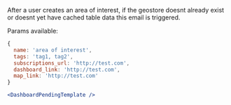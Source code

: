 After a user creates an area of interest, if the geostore doesnt already exist or doesnt yet have cached table data this email is triggered.

Params available:

```js static
{
  name: 'area of interest',
  tags: 'tag1, tag2',
  subscriptions_url: 'http://test.com',
  dashboard_link: 'http://test.com',
  map_link: 'http://test.com'
}
```

```jsx
<DashboardPendingTemplate />
```